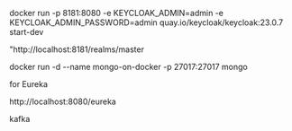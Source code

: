 docker run -p 8181:8080 -e KEYCLOAK_ADMIN=admin -e KEYCLOAK_ADMIN_PASSWORD=admin quay.io/keycloak/keycloak:23.0.7 start-dev

"http://localhost:8181/realms/master

docker run -d --name mongo-on-docker -p 27017:27017 mongo


for Eureka 

http://localhost:8080/eureka

kafka
